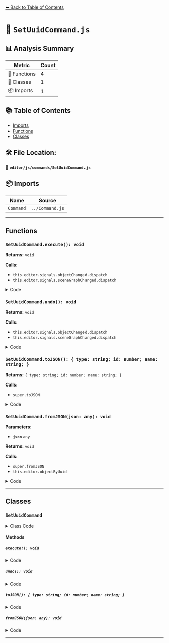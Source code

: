 [⬅️ Back to Table of Contents](../../../index.md)

# 📄 `SetUuidCommand.js`

## 📊 Analysis Summary

| Metric | Count |
|--------|-------|
| 🔧 Functions | 4 |
| 🧱 Classes | 1 |
| 📦 Imports | 1 |

## 📚 Table of Contents

- [Imports](#imports)
- [Functions](#functions)
- [Classes](#classes)

## 🛠️ File Location:
📂 **`editor/js/commands/SetUuidCommand.js`**

## 📦 Imports

| Name | Source |
|------|--------|
| `Command` | `../Command.js` |


---

## Functions

### `SetUuidCommand.execute(): void`

**Returns:** `void`

**Calls:**

- `this.editor.signals.objectChanged.dispatch`
- `this.editor.signals.sceneGraphChanged.dispatch`

<details><summary>Code</summary>

```typescript
execute() {

		this.object.uuid = this.newUuid;
		this.editor.signals.objectChanged.dispatch( this.object );
		this.editor.signals.sceneGraphChanged.dispatch();

	}
```
</details>

### `SetUuidCommand.undo(): void`

**Returns:** `void`

**Calls:**

- `this.editor.signals.objectChanged.dispatch`
- `this.editor.signals.sceneGraphChanged.dispatch`

<details><summary>Code</summary>

```typescript
undo() {

		this.object.uuid = this.oldUuid;
		this.editor.signals.objectChanged.dispatch( this.object );
		this.editor.signals.sceneGraphChanged.dispatch();

	}
```
</details>

### `SetUuidCommand.toJSON(): { type: string; id: number; name: string; }`

**Returns:** `{ type: string; id: number; name: string; }`

**Calls:**

- `super.toJSON`

<details><summary>Code</summary>

```typescript
toJSON() {

		const output = super.toJSON( this );

		output.oldUuid = this.oldUuid;
		output.newUuid = this.newUuid;

		return output;

	}
```
</details>

### `SetUuidCommand.fromJSON(json: any): void`

**Parameters:**

- **`json`** `any`

**Returns:** `void`

**Calls:**

- `super.fromJSON`
- `this.editor.objectByUuid`

<details><summary>Code</summary>

```typescript
fromJSON( json ) {

		super.fromJSON( json );

		this.oldUuid = json.oldUuid;
		this.newUuid = json.newUuid;
		this.object = this.editor.objectByUuid( json.oldUuid );

		if ( this.object === undefined ) {

			this.object = this.editor.objectByUuid( json.newUuid );

		}

	}
```
</details>


---

## Classes

### `SetUuidCommand`

<details><summary>Class Code</summary>

```ts
class SetUuidCommand extends Command {

	/**
	 * @param {Editor} editor
	 * @param {THREE.Object3D|null} object
	 * @param {string|null} newUuid
	 * @constructor
	 */
	constructor( editor, object = null, newUuid = null ) {

		super( editor );

		this.type = 'SetUuidCommand';
		this.name = editor.strings.getKey( 'command/SetUuid' );

		this.object = object;

		this.oldUuid = ( object !== null ) ? object.uuid : null;
		this.newUuid = newUuid;

	}

	execute() {

		this.object.uuid = this.newUuid;
		this.editor.signals.objectChanged.dispatch( this.object );
		this.editor.signals.sceneGraphChanged.dispatch();

	}

	undo() {

		this.object.uuid = this.oldUuid;
		this.editor.signals.objectChanged.dispatch( this.object );
		this.editor.signals.sceneGraphChanged.dispatch();

	}

	toJSON() {

		const output = super.toJSON( this );

		output.oldUuid = this.oldUuid;
		output.newUuid = this.newUuid;

		return output;

	}

	fromJSON( json ) {

		super.fromJSON( json );

		this.oldUuid = json.oldUuid;
		this.newUuid = json.newUuid;
		this.object = this.editor.objectByUuid( json.oldUuid );

		if ( this.object === undefined ) {

			this.object = this.editor.objectByUuid( json.newUuid );

		}

	}

}
```
</details>

#### Methods

##### `execute(): void`

<details><summary>Code</summary>

```ts
execute() {

		this.object.uuid = this.newUuid;
		this.editor.signals.objectChanged.dispatch( this.object );
		this.editor.signals.sceneGraphChanged.dispatch();

	}
```
</details>

##### `undo(): void`

<details><summary>Code</summary>

```ts
undo() {

		this.object.uuid = this.oldUuid;
		this.editor.signals.objectChanged.dispatch( this.object );
		this.editor.signals.sceneGraphChanged.dispatch();

	}
```
</details>

##### `toJSON(): { type: string; id: number; name: string; }`

<details><summary>Code</summary>

```ts
toJSON() {

		const output = super.toJSON( this );

		output.oldUuid = this.oldUuid;
		output.newUuid = this.newUuid;

		return output;

	}
```
</details>

##### `fromJSON(json: any): void`

<details><summary>Code</summary>

```ts
fromJSON( json ) {

		super.fromJSON( json );

		this.oldUuid = json.oldUuid;
		this.newUuid = json.newUuid;
		this.object = this.editor.objectByUuid( json.oldUuid );

		if ( this.object === undefined ) {

			this.object = this.editor.objectByUuid( json.newUuid );

		}

	}
```
</details>


---
